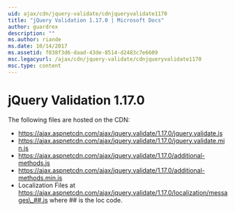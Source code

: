 ```yaml
---
uid: ajax/cdn/jquery-validate/cdnjqueryvalidate1170
title: "jQuery Validation 1.17.0 | Microsoft Docs"
author: guardrex
description: ""
ms.author: riande
ms.date: 10/14/2017
ms.assetid: f038f3d6-daad-43de-8514-d2483c7e6609
msc.legacyurl: /ajax/cdn/jquery-validate/cdnjqueryvalidate1170
msc.type: content
---
```

# jQuery Validation 1.17.0

The following files are hosted on the CDN:

- https://ajax.aspnetcdn.com/ajax/jquery.validate/1.17.0/jquery.validate.js
- https://ajax.aspnetcdn.com/ajax/jquery.validate/1.17.0/jquery.validate.min.js
- https://ajax.aspnetcdn.com/ajax/jquery.validate/1.17.0/additional-methods.js
- https://ajax.aspnetcdn.com/ajax/jquery.validate/1.17.0/additional-methods.min.js
- Localization Files at https://ajax.aspnetcdn.com/ajax/jquery.validate/1.17.0/localization/messages\_##.js where ## is the loc code.
